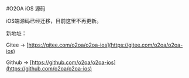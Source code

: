 #O2OA iOS 源码



iOS端源码已经迁移，目前这里不再更新。



新地址：

Gitee -> [https://gitee.com/o2oa/o2oa-ios](https://gitee.com/o2oa/o2oa-ios)

Github -> [https://github.com/o2oa/o2oa-ios](https://github.com/o2oa/o2oa-ios)

